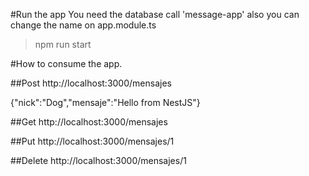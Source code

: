 #Run the app
You need the database call 'message-app' also you can change the name on app.module.ts
>npm run start



#How to consume the app.

##Post
http://localhost:3000/mensajes

{"nick":"Dog","mensaje":"Hello from NestJS"}

##Get
http://localhost:3000/mensajes

##Put
http://localhost:3000/mensajes/1

##Delete
http://localhost:3000/mensajes/1
